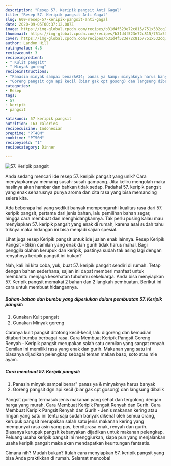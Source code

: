 ```yaml
---
description: "Resep 57. Keripik pangsit Anti Gagal"
title: "Resep 57. Keripik pangsit Anti Gagal"
slug: 609-resep-57-keripik-pangsit-anti-gagal
date: 2020-09-05T00:37:12.007Z
image: https://img-global.cpcdn.com/recipes/b31d4f523e72c815/751x532cq70/57-keripik-pangsit-foto-resep-utama.jpg
thumbnail: https://img-global.cpcdn.com/recipes/b31d4f523e72c815/751x532cq70/57-keripik-pangsit-foto-resep-utama.jpg
cover: https://img-global.cpcdn.com/recipes/b31d4f523e72c815/751x532cq70/57-keripik-pangsit-foto-resep-utama.jpg
author: Landon Hill
ratingvalue: 4.8
reviewcount: 3
recipeingredient:
- " Kulit pangsit"
- " Minyak goreng"
recipeinstructions:
- "Panasin minyak sampai benar&#34; panas ya &amp; minyaknya harus banyak"
- "Goreng pangsit dgn api kecil (biar gak cpt gosong) dan langsung dibalik"
categories:
- Resep
tags:
- 57
- keripik
- pangsit

katakunci: 57 keripik pangsit 
nutrition: 163 calories
recipecuisine: Indonesian
preptime: "PT40M"
cooktime: "PT50M"
recipeyield: "1"
recipecategory: Dinner

---
```



![57. Keripik pangsit](https://img-global.cpcdn.com/recipes/b31d4f523e72c815/751x532cq70/57-keripik-pangsit-foto-resep-utama.jpg)

Anda sedang mencari ide resep 57. keripik pangsit yang unik? Cara menyiapkannya memang susah-susah gampang. Jika keliru mengolah maka hasilnya akan hambar dan bahkan tidak sedap. Padahal 57. keripik pangsit yang enak seharusnya punya aroma dan cita rasa yang bisa memancing selera kita.

Ada beberapa hal yang sedikit banyak mempengaruhi kualitas rasa dari 57. keripik pangsit, pertama dari jenis bahan, lalu pemilihan bahan segar, hingga cara membuat dan menghidangkannya. Tak perlu pusing kalau mau menyiapkan 57. keripik pangsit yang enak di rumah, karena asal sudah tahu triknya maka hidangan ini bisa menjadi sajian spesial.

Lihat juga resep Keripik pangsit untuk ide jualan enak lainnya. Resep Keripik Pangsit - Bikin camilan yang enak dan gurih tidak harus mahal. Bagi penggila olahan kerupuk dan keripik, pastinya sudah tak asing lagi dengan renyahnya keripik pangsit ini bukan?


Nah, kali ini kita coba, yuk, buat 57. keripik pangsit sendiri di rumah. Tetap dengan bahan sederhana, sajian ini dapat memberi manfaat untuk membantu menjaga kesehatan tubuhmu sekeluarga. Anda bisa menyiapkan 57. Keripik pangsit memakai 2 bahan dan 2 langkah pembuatan. Berikut ini cara untuk membuat hidangannya.

<!--inarticleads1-->

##### Bahan-bahan dan bumbu yang diperlukan dalam pembuatan 57. Keripik pangsit:

1. Gunakan  Kulit pangsit
1. Gunakan  Minyak goreng


Caranya kulit pangsit ditotong kecil-kecil, lalu digoreng dan kemudian ditaburi bumbu berbagai rasa. Cara Membuat Keripik Pangsit Goreng Renyah - Keripik pangsit merupakan salah satu cemilan yang sangat renyah. Cemilan ini memiliki rasa yang enak dan gurih. Makanan yang satu ini biasanya dijadikan pelengkap sebagai teman makan baso, soto atau mie ayam. 

<!--inarticleads2-->

##### Cara membuat 57. Keripik pangsit:

1. Panasin minyak sampai benar&#34; panas ya &amp; minyaknya harus banyak
1. Goreng pangsit dgn api kecil (biar gak cpt gosong) dan langsung dibalik


Pangsit goreng termasuk jenis makanan yang sehat dan tergolong dengan harga yang murah. Cara Membuat Keripik Pangsit Renyah dan Gurih. Cara Membuat Keripik Pangsit Renyah dan Gurih - Jenis makanan kering atau ringan yang satu ini tentu saja sudah banyak dikenal oleh semua orang, kerupuk pangsit merupakan salah satu jenis makanan kering yang mempunyai rasa asin yang pas, bercitarasa enak, renyah dan gurih. Biasanya kerupuk pangsit kebanyakan dijadikan untuk makanan pelengkap. Peluang usaha keripik pangsit ini menggiurkan, siapa pun yang menjalankan usaha keripik pangsit maka akan mendapatkan keuntungan fantastis. 

Gimana nih? Mudah bukan? Itulah cara menyiapkan 57. keripik pangsit yang bisa Anda praktikkan di rumah. Selamat mencoba!

